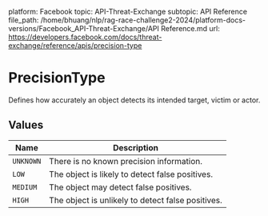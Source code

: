 platform: Facebook
topic: API-Threat-Exchange
subtopic: API Reference
file_path: /home/bhuang/nlp/rag-race-challenge2-2024/platform-docs-versions/Facebook_API-Threat-Exchange/API Reference.md
url: https://developers.facebook.com/docs/threat-exchange/reference/apis/precision-type

# PrecisionType

Defines how accurately an object detects its intended target, victim or actor.

## Values

| Name | Description |
| --- | --- |
| `UNKNOWN` | There is no known precision information. |
| `LOW` | The object is likely to detect false positives. |
| `MEDIUM` | The object may detect false positives. |
| `HIGH` | The object is unlikely to detect false positives. |